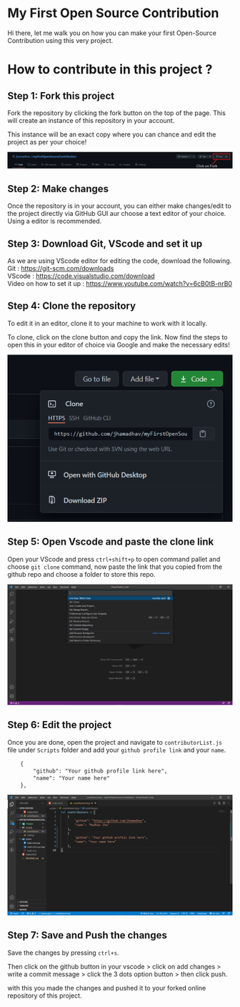 # My First Open Source Contribution
Hi there, let me walk you on how you can make your first Open-Source Contribution using this very project.

# How to contribute in this project ?

## Step 1: Fork this project

Fork the repository by clicking the fork button on the top of the page. This will create an instance of this repository in your account.

This instance will be an exact copy where you can chance and edit the project as per your choice!

<img src="./images/contributionSteps/fork.png">

## Step 2: Make changes
Once the repository is in your account, you can either make changes/edit to the project directly via GitHub GUI aur choose a text editor of your choice. Using a editor is recommended.

## Step 3: Download Git, VScode and set it up

As we are using VScode editor for editing the code, download the following. <br>
Git : https://git-scm.com/downloads <br>
VScode : https://code.visualstudio.com/download <br>
Video on how to set it up : https://www.youtube.com/watch?v=6cB0tB-nrB0

## Step 4: Clone the repository

To edit it in an editor, clone it to your machine to work with it locally.

To clone, click on the clone button and copy the link.
Now find the steps to open this in your editor of choice via Google and make the necessary edits!

<img src="./images/contributionSteps/clone.png">

## Step 5: Open Vscode and paste the clone link

Open your VScode and press `ctrl+shift+p` to open command pallet and choose `git clone` command, now paste the link that you copied from the github repo and choose a folder to store this repo. 

<img src="./images/contributionSteps/vscodeClone.png">

## Step 6: Edit the project

Once you are done, open the project and navigate to `contributorList.js` file under `Scripts` folder and add your `github profile link` and your `name`.
```
    {
        "github": "Your github profile link here",
        "name": "Your name here"
    },
```

<img src="./images/contributionSteps/fileEdit.png">

## Step 7: Save and Push the changes

Save the changes by pressing `ctrl+s`. 

Then click on the github button in your vscode > click on add changes > write a commit message > click the 3 dots option button > then click push.

with this you made the changes and pushed it to your forked online repository of this project.




